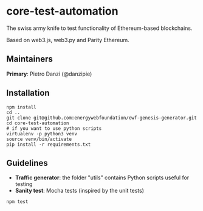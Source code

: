 # core-test-automation
The swiss army knife to test functionality of Ethereum-based blockchains.

Based on web3.js, web3.py and Parity Ethereum.

## Maintainers
**Primary**: Pietro Danzi (@danzipie)

## Installation
```
npm install
cd ..
git clone git@github.com:energywebfoundation/ewf-genesis-generator.git
cd core-test-automation
# if you want to use python scripts
virtualenv -p python3 venv
source venv/bin/activate
pip install -r requirements.txt
```

## Guidelines
 - **Traffic generator**: the folder "utils" contains Python scripts useful for testing
 - **Sanity test**: Mocha tests (inspired by the unit tests)
 ```
 npm test
 ```
 